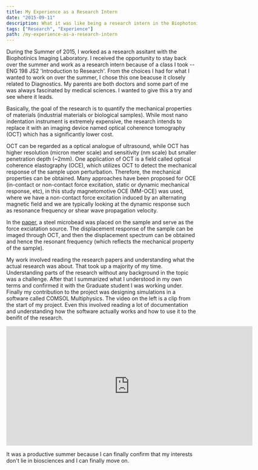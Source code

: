 ```yaml
---
title: My Experience as a Research Intern
date: "2015-09-11"
description: What it was like being a research intern in the Biophotonics Imaging Lab and what it told me about myself.
tags: ["Research", "Experience"]
path: /my-experience-as-a-research-intern
---
```


During the Summer of 2015, I worked as a research assitant with the Biophotinics Imaging Laboratory. I received the opportunity to stay back over the summer and work as a research intern because of a class I took -- ENG 198 JS2 'Introduction to Research'. From the choices I had for what I wanted to work on over the summer, I chose this one beacuse it closely related to Diagnostics. My parents are both doctors and some part of me was always fascinated by medical sciences. I wanted to give this a try and see where it leads.

Basically, the goal of the research is to quantify the mechanical properties of materials (industrial materials or biological samples). While most nano indentation instrument is extremely expensive, the research intends to replace it with an imaging device named optical coherence tomography (OCT) which has a significantly lower cost.

OCT can be regarded as a optical analogue of ultrasound, while OCT has higher resolution (micron meter scale) and sensitivity (nm scale) but smaller penetration depth (~2mm). One application of OCT is a field called optical coherence elastography (OCE), which utilizes OCT to detect the mechanical response of the sample upon perturbation. Therefore, the mechanical properties can be obtained. Many approaches have been proposed for OCE (in-contact or non-contact force excitation, static or dynamic mechanical response, etc), in this study magnetomotive OCE (MM-OCE) was used, where we have a non-contact force excitation induced by an alternating magnetic field and we are typically looking at the dynamic response such as resonance frequency or shear wave propagation velocity.

In the [paper](https://pubmed.ncbi.nlm.nih.gov/23649979/), a steel microbead was placed on the sample and serve as the force exciatation source. The displacement response of the sample can be imaged through OCT, and then the displacement spectrum can be obtained and hence the resonant frequency (which reflects the mechanical property of the sample).

My work involved reading the research papers and understanding what the actual research was about. That took up a majority of my time. Understanding parts of the research without any background in the topic was a challenge. After that I summarized what I understood in my own terms and confirmed it with the Graduate student I was working under. Finally my contribution to the project was designing simulations in a software called COMSOL Multiphysics. The video on the left is a clip from the start of my project. Even this involved reading a lot of documentation and understanding how the software actually works and how to use it to the benifit of the research.

<iframe width="650" height="315" margin="auto" src="https://www.youtube.com/embed/bpSc_7pZgKs" frameborder="0" allow="accelerometer; autoplay; encrypted-media; gyroscope; picture-in-picture" allowfullscreen></iframe>

It was a productive summer because I can finally confirm that my interests don't lie in biosciences and I can finally move on.
